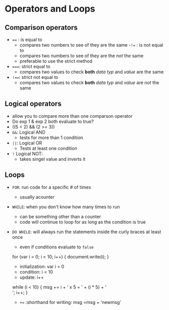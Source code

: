 # Operators and Loops

## Comparison operators

- `==` : is equal to
  - compares two numbers to see of they are the same
-`!=` : is not equal to
  - compares two numbers to see of they are the *not* the same
  - preferable to use the strict method
- `===`: strict equal to
  - compares two values to check **both** *data* *typ* and *value* are the same
- `!==`: strict not equal to
  - compares two values to check **both** *data* *typ* and *value* are *not* the same

## Logical operators
- allow you to compare more than one comparson operator
- Do exp 1 & exp 2 both evaluate to true?
- ((5 < 2) && (2 >= 3))
- `&&`: Logical AND
  - tests for more than 1 condition
- `||`: Logical OR
  - Tests at least one condition
- `!` Logical NOT:
  - takes singel value and inverts it

## Loops
- `FOR`: run code for a specific # of times
  - usually acounter
- `WHILE`: when you don't know how many times to run
  - can be something other than a counter
  - code will continue to loop for as long as the condition is true
- `DO WHILE`: will always run the statements inside the curly braces at least once
  - even if conditions evaluate to `false`

  for (var i = 0; i < 10; i++) {
    document.write(i);
  }
    - initialization: var i = 0
    - condition: i < 10
    - update: i++

  while (i < 10) {
    msg += i + ' x 5 = ' + (i * 5) + '<br />';
    i++;
  }
    - `+=` :shorthand for writing: msg =msg + 'newmsg'
